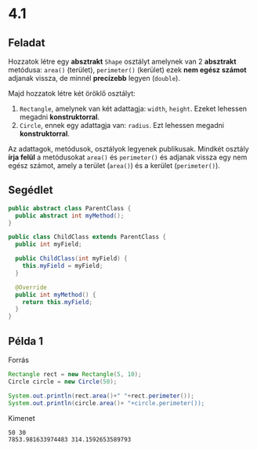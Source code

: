 # 4.1

## Feladat
Hozzatok létre egy **absztrakt** `Shape` osztályt amelynek van 2 **absztrakt** metódusa: `area()` (terület), `perimeter()` (kerület) ezek **nem egész számot** adjanak vissza, de minnél **precízebb** legyen (`double`). 

Majd hozzatok létre két öröklő osztályt: 
1. `Rectangle`, amelynek van két adattagja: `width`, `height`. Ezeket lehessen megadni **konstruktorral**.
2. `Circle`, ennek egy adattagja van: `radius`. Ezt lehessen megadni **konstruktorral**. 

Az adattagok, metódusok, osztályok legyenek publikusak. Mindkét osztály **írja felül** a metódusokat `area()` és `perimeter()` és adjanak vissza egy nem egész számot, amely a terület (`area()`) és a kerület (`perimeter()`).

## Segédlet
```java
public abstract class ParentClass {
  public abstract int myMethod();
}

public class ChildClass extends ParentClass {
  public int myField;

  public ChildClass(int myField) {
    this.myField = myField;
  }

  @Override
  public int myMethod() {
    return this.myField;
  }
}
```

## Példa 1
Forrás
```java
Rectangle rect = new Rectangle(5, 10);
Circle circle = new Circle(50);

System.out.println(rect.area()+" "+rect.perimeter());
System.out.println(circle.area()+ "+circle.perimeter());
```

Kimenet
```
50 30
7853.981633974483 314.1592653589793
```